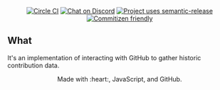 <p align="center">
  <a href="https://circleci.com/gh/cujarrett/glimpse-backend/tree/main"><img alt="Circle CI" src="https://circleci.com/gh/cujarrett/glimpse-backend/tree/main.svg?style=svg"></a>
  <a href="https://discord.gg/jAA5U52"><img alt="Chat on Discord" src="https://img.shields.io/discord/460598989939802115?label=Discord"></a>
  <a href="https://github.com/semantic-release/semantic-release"><img alt="Project uses semantic-release" src="https://img.shields.io/badge/%20%20%F0%9F%93%A6%F0%9F%9A%80-semantic--release-e10079.svg"></a>
  <a href="http://commitizen.github.io/cz-cli/"><img alt="Commitizen friendly" src="https://img.shields.io/badge/commitizen-friendly-brightgreen.svg?"></a>
</p>

## What

It's an implementation of interacting with GitHub to gather historic contribution data.

<p align="center">
  Made with :heart:, JavaScript, and GitHub.
</p>